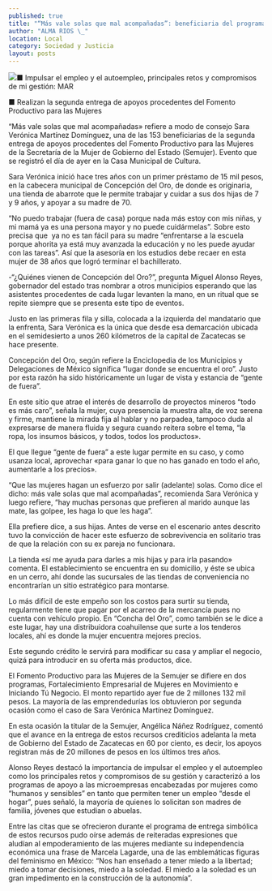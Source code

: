 ```yaml
---
published: true
title: "“Más vale solas que mal acompañadas”: beneficiaria del programa de Semujer"
author: "ALMA RIOS \_"
location: Local
category: Sociedad y Justicia
layout: posts
---
```


![](http://i.imgur.com/VloSPFHm.jpg)■ Impulsar el empleo y el autoempleo, principales retos y compromisos de mi gestión: MAR

■ Realizan la segunda entrega de apoyos procedentes del Fomento Productivo para las Mujeres

“Más vale solas que mal acompañadas» refiere a modo de consejo Sara Verónica Martínez Domínguez, una de las 153 beneficiarias de la segunda entrega de apoyos procedentes del Fomento Productivo para las Mujeres de la Secretaría de la Mujer de Gobierno del Estado (Semujer). Evento que se registró el día de ayer en la Casa Municipal de Cultura.

Sara Verónica inició hace tres años con un primer préstamo de 15 mil pesos, en la cabecera municipal de Concepción del Oro, de donde es originaria, una tienda de abarrote que le permite trabajar y cuidar a sus dos hijas de 7 y 9 años, y apoyar a su madre de 70.

“No puedo trabajar (fuera de casa) porque nada más estoy con mis niñas, y mi mamá ya es una persona mayor y no puede cuidármelas”.
Sobre esto precisa que  ya no es tan fácil para su madre “enfrentarse a la escuela porque ahorita ya está muy avanzada la educación y no les puede ayudar con las tareas”. Así que la asesoría en los estudios debe recaer en esta mujer de 38 años que logró terminar el bachillerato.

-“¿Quiénes vienen de Concepción del Oro?”, pregunta Miguel Alonso Reyes, gobernador del estado tras nombrar a otros municipios esperando que las asistentes procedentes de cada lugar levanten la mano, en un ritual que se repite siempre que se presenta este tipo de eventos.

Justo en las primeras fila y silla, colocada a la izquierda del mandatario que la enfrenta, Sara Verónica es la única que desde esa demarcación ubicada en el semidesierto a unos 260 kilómetros de la capital de Zacatecas se hace presente.

Concepción del Oro, según refiere la Enciclopedia de los Municipios y Delegaciones de México significa “lugar donde se encuentra el oro”. Justo por esta razón ha sido históricamente un lugar de vista y estancia de “gente de fuera”. 

En este sitio que atrae el interés de desarrollo de proyectos mineros “todo es más caro”, señala la mujer, cuya presencia la muestra alta, de voz serena y firme, mantiene la mirada fija al hablar y no parpadea, tampoco duda al expresarse de manera fluida y segura cuando reitera sobre el tema, “la ropa, los insumos básicos, y todos, todos los productos».  

El que llegue “gente de fuera” a este lugar permite en su caso, y como usanza local, aprovechar «para ganar lo que no has ganado en todo el año, aumentarle a los precios».

“Que las mujeres hagan un esfuerzo por salir (adelante) solas. Como dice el dicho: más vale solas que mal acompañadas”, recomienda Sara Verónica y luego refiere, “hay muchas personas que prefieren al marido aunque las mate, las golpee, les haga lo que les haga”.

Ella prefiere dice, a sus hijas. Antes de verse en el escenario antes descrito tuvo la convicción de hacer este esfuerzo de sobrevivencia en solitario tras de que la relación con su ex pareja no funcionara.

La tienda «sí me ayuda para darles a mis hijas y para irla pasando» comenta. El establecimiento se encuentra en su domicilio, y éste se ubica en un cerro, ahí donde las sucursales de las tiendas de conveniencia no encontrarían un sitio estratégico para montarse. 

Lo más difícil de este empeño son los costos para surtir su tienda, regularmente tiene que pagar por el acarreo de la mercancía pues no cuenta con vehículo propio. En “Concha del Oro”, como también se le dice a este lugar, hay una distribuidora coahuilense que surte a los tenderos locales, ahí es donde la mujer encuentra mejores precios.

Este segundo crédito le servirá para modificar su casa y ampliar el negocio, quizá para introducir en su oferta más productos, dice.

El Fomento Productivo para las Mujeres de la Semujer se difiere en dos programas, Fortalecimiento Empresarial de Mujeres en Movimiento e Iniciando Tú Negocio. El monto repartido ayer fue de 2 millones 132 mil pesos. La mayoría de las emprendedurías los obtuvieron por segunda ocasión como el caso de Sara Verónica Martínez Domínguez.

En esta ocasión la titular de la Semujer, Angélica Náñez Rodríguez, comentó que el avance en la entrega de estos recursos crediticios adelanta la meta de Gobierno del Estado de Zacatecas en 60 por ciento, es decir, los apoyos registran más de 20 millones de pesos en los últimos tres años.

Alonso Reyes destacó la importancia de impulsar el empleo y el autoempleo como los principales retos y compromisos de su gestión y caracterizó a los programas de apoyo a las microempresas encabezadas por mujeres como “humanos y sensibles” en tanto que permiten tener un empleo “desde el hogar”, pues señaló, la mayoría de quienes lo solicitan son madres de familia, jóvenes que estudian o abuelas.

Entre las citas que se ofrecieron durante el programa de entrega simbólica de estos recursos pudo oírse además de reiteradas expresiones que aludían al empoderamiento de las mujeres mediante su independencia económica una frase de Marcela Lagarde, una de las emblemáticas figuras del feminismo en México: “Nos han enseñado a tener miedo a la libertad; miedo a tomar decisiones, miedo a la soledad. El miedo a la soledad es un gran impedimento en la construcción de la autonomía”.
